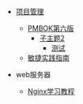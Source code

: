 <!-- docs/_sidebar.md -->
* [项目管理]()
    * [PMBOK第六版](/02/subthem2.md)
      * [子主题2](/pmp/subthem1.md)
        * [测试](/pmp/流程测试.md)
    * [敏捷实践指南](/02/subthem211.md)


* web服务器
   * [Nginx学习教程](/webserver/Nginx/index.md)
   
   
